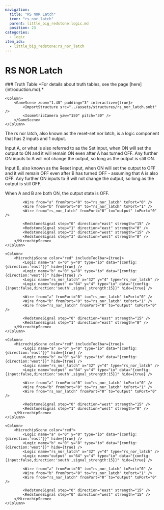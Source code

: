 ```yaml
---
navigation:
  title: "RS NOR Latch"
  icon: "rs_nor_latch"
  parent: little_big_redstone:logic.md
  position: 23
categories:
  - logic
item_ids:
  - little_big_redstone:rs_nor_latch
---
```


# RS NOR Latch

<FloatingColumn width="100" align="right">
	### Truth Table
	<TruthTable inputs="2" outputs="1">
		<TruthState input="0,0" output="0" />
		<TruthState input="0,1" output="0" />
		<TruthState input="1,0" output="1" />
		<TruthState input="1,1" output="0" />
	</TruthTable>
	*For details about truth tables, see the page [here](introduction.md).*
</FloatingColumn>

<Row>
	<Column>
		<RecipeFor id="rs_nor_latch" />
	</Column>

	<Column>
		<GameScene zoom="1.48" padding="3" interactive={true}>
			<ImportStructure src="../assets/structures/rs_nor_latch.snbt" />
			<IsometricCamera yaw="150" pitch="30" />
		</GameScene>
	</Column>
</Row>

The rs nor latch, also known as the reset-set nor latch, is a logic component that has 2 inputs and 1 output.

Input A, or what is also referred to as the Set input, when ON will set the output to ON and it will remain ON even
after A has turned OFF. Any further ON inputs to A will not change the output, so long as the output is still ON.

Input B, also known as the Reset input, when ON will set the output to OFF and it will remain OFF even after B has
turned OFF - assuming that A is also OFF. Any further ON inputs to B will not change the output, so long as the
output is still OFF.

When A and B are both ON, the output state is OFF.

<Row>
	<Column>
		<MicrochipScene color="red" includeToolbar={true}>
			<Logic name="a" x="0" y="0" type="io" data="{config:{direction:'east'}}" hide={true} />
			<Logic name="b" x="0" y="8" type="io" data="{config:{direction:'west'}}" hide={true} />
			<Logic name="rs_nor_latch" x="32" y="4" type="rs_nor_latch" />
			<Logic name="output" x="64" y="4" type="io" data="{config:{input:false,direction:'south',signal_strength:15}}" hide={true} />

			<Wire from="a" fromPort="0" to="rs_nor_latch" toPort="0" />
			<Wire from="b" fromPort="0" to="rs_nor_latch" toPort="1" />
			<Wire from="rs_nor_latch" fromPort="0" to="output" toPort="0" />
		
			<RedstoneSignal step="0" direction="east" strength="15" />
			<RedstoneSignal step="1" direction="east" strength="0" />
			<RedstoneSignal step="2" direction="west" strength="15" />
			<RedstoneSignal step="3" direction="west" strength="0" />
		</MicrochipScene>
	</Column>

	<Column>
		<MicrochipScene color="red" includeToolbar={true}>
			<Logic name="a" x="0" y="0" type="io" data="{config:{direction:'east'}}" hide={true} />
			<Logic name="b" x="0" y="8" type="io" data="{config:{direction:'west'}}" hide={true} />
			<Logic name="rs_nor_latch" x="32" y="4" type="rs_nor_latch" />
			<Logic name="output" x="64" y="4" type="io" data="{config:{input:false,direction:'south',signal_strength:15}}" hide={true} />
		
			<Wire from="a" fromPort="0" to="rs_nor_latch" toPort="0" />
			<Wire from="b" fromPort="0" to="rs_nor_latch" toPort="1" />
			<Wire from="rs_nor_latch" fromPort="0" to="output" toPort="0" />
		
			<RedstoneSignal step="0" direction="east" strength="15" />
			<RedstoneSignal step="1" direction="east" strength="0" />
		</MicrochipScene>
	</Column>

	<Column>
		<MicrochipScene color="red" includeToolbar={true}>
			<Logic name="a" x="0" y="0" type="io" data="{config:{direction:'east'}}" hide={true} />
			<Logic name="b" x="0" y="8" type="io" data="{config:{direction:'west'}}" hide={true} />
			<Logic name="rs_nor_latch" x="32" y="4" type="rs_nor_latch" />
			<Logic name="output" x="64" y="4" type="io" data="{config:{input:false,direction:'south',signal_strength:15}}" hide={true} />
		
			<Wire from="a" fromPort="0" to="rs_nor_latch" toPort="0" />
			<Wire from="b" fromPort="0" to="rs_nor_latch" toPort="1" />
			<Wire from="rs_nor_latch" fromPort="0" to="output" toPort="0" />
		
			<RedstoneSignal step="0" direction="west" strength="15" />
			<RedstoneSignal step="1" direction="west" strength="0" />
		</MicrochipScene>
	</Column>

	<Column>
		<MicrochipScene color="red">
			<Logic name="a" x="0" y="0" type="io" data="{config:{direction:'east'}}" hide={true} />
			<Logic name="b" x="0" y="8" type="io" data="{config:{direction:'west'}}" hide={true} />
			<Logic name="rs_nor_latch" x="32" y="4" type="rs_nor_latch" />
			<Logic name="output" x="64" y="4" type="io" data="{config:{input:false,direction:'south',signal_strength:15}}" hide={true} />
		
			<Wire from="a" fromPort="0" to="rs_nor_latch" toPort="0" />
			<Wire from="b" fromPort="0" to="rs_nor_latch" toPort="1" />
			<Wire from="rs_nor_latch" fromPort="0" to="output" toPort="0" />
		
			<RedstoneSignal step="0" direction="east" strength="15" />
			<RedstoneSignal step="0" direction="west" strength="15" />
		</MicrochipScene>
	</Column>
</Row>